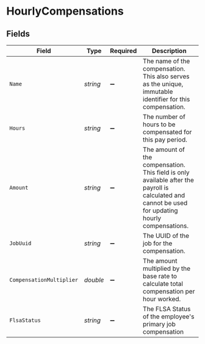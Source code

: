 # HourlyCompensations


## Fields

| Field                                                                                                                                              | Type                                                                                                                                               | Required                                                                                                                                           | Description                                                                                                                                        |
| -------------------------------------------------------------------------------------------------------------------------------------------------- | -------------------------------------------------------------------------------------------------------------------------------------------------- | -------------------------------------------------------------------------------------------------------------------------------------------------- | -------------------------------------------------------------------------------------------------------------------------------------------------- |
| `Name`                                                                                                                                             | *string*                                                                                                                                           | :heavy_minus_sign:                                                                                                                                 | The name of the compensation. This also serves as the unique, immutable identifier for this compensation.                                          |
| `Hours`                                                                                                                                            | *string*                                                                                                                                           | :heavy_minus_sign:                                                                                                                                 | The number of hours to be compensated for this pay period.                                                                                         |
| `Amount`                                                                                                                                           | *string*                                                                                                                                           | :heavy_minus_sign:                                                                                                                                 | The amount of the compensation. This field is only available after the payroll is calculated and cannot be used for updating hourly compensations. |
| `JobUuid`                                                                                                                                          | *string*                                                                                                                                           | :heavy_minus_sign:                                                                                                                                 | The UUID of the job for the compensation.                                                                                                          |
| `CompensationMultiplier`                                                                                                                           | *double*                                                                                                                                           | :heavy_minus_sign:                                                                                                                                 | The amount multiplied by the base rate to calculate total compensation per hour worked.                                                            |
| `FlsaStatus`                                                                                                                                       | *string*                                                                                                                                           | :heavy_minus_sign:                                                                                                                                 | The FLSA Status of the employee's primary job compensation                                                                                         |